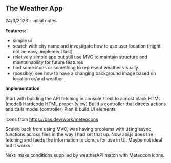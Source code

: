 ## The Weather App

24/3/2023 - initial notes

**Features:**

- simple ui
- search with city name and investigate how to use user location (might not be easy, implement last)
- relatively simple app but still use MVC to maintain structure and maintainability for future features
- find some icons or something to represent weather visually
- (possibly) see how to have a changing background image based on location or/and weather

**Implementation**

Start with building the API fetching in console / text to almost blank HTML (model)
Hardcode HTML proper (view)
Build a controller that directs actions and calls model (controller)
Plan & build UI elements

Icons from https://bas.dev/work/meteocons

Scaled back from using MVC, was having problems with using async functions across files in the way
I had set that up. Now api.js does the fetching and feeds the information to dom.js for use in
UI. Maybe not ideal but it works.

Next: make conditions supplied by weatherAPI match with Meteocon icons.
